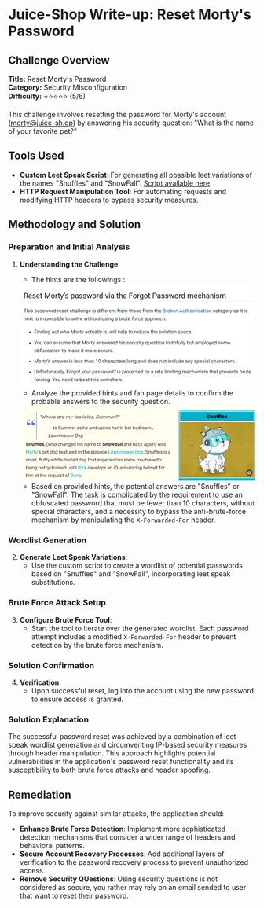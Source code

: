 # Juice-Shop Write-up: Reset Morty's Password

## Challenge Overview

**Title:** Reset Morty's Password\
**Category:** Security Misconfiguration\
**Difficulty:** ⭐⭐⭐⭐⭐ (5/6)

This challenge involves resetting the password for Morty's account (morty@juice-sh.op) by answering his security question: "What is the name of your favorite pet?" 

## Tools Used

- **Custom Leet Speak Script**: For generating all possible leet variations of the names "Snuffles" and "SnowFall". [Script available here](https://gist.github.com/philly-vanilly/70cd34a7686e4bb75b08d3caa1f6a820).
- **HTTP Request Manipulation Tool**: For automating requests and modifying HTTP headers to bypass security measures.

## Methodology and Solution

### Preparation and Initial Analysis

1. **Understanding the Challenge**:
   - The hints are the followings : 
   
   <img src="../assets/difficulty5/reset_morty_password_1.png" alt="hints for this challenge" width="700px">

   - Analyze the provided hints and fan page details to confirm the probable answers to the security question.
   
    <img src="../assets/difficulty5/reset_morty_password_2.png" alt="fanpage" width="700px">

   - Based on provided hints, the potential answers are "Snuffles" or "SnowFall". The task is complicated by the requirement to use an obfuscated password that must be fewer than 10 characters, without special characters, and a necessity to bypass the anti-brute-force mechanism by manipulating the `X-Forwarded-For` header.

### Wordlist Generation

2. **Generate Leet Speak Variations**:
   - Use the custom script to create a wordlist of potential passwords based on "Snuffles" and "SnowFall", incorporating leet speak substitutions.

### Brute Force Attack Setup

3. **Configure Brute Force Tool**:
   - Start the tool to iterate over the generated wordlist. Each password attempt includes a modified `X-Forwarded-For` header to prevent detection by the brute force mechanism.

### Solution Confirmation

4. **Verification**:
   - Upon successful reset, log into the account using the new password to ensure access is granted.

### Solution Explanation

The successful password reset was achieved by a combination of leet speak wordlist generation and circumventing IP-based security measures through header manipulation. This approach highlights potential vulnerabilities in the application's password reset functionality and its susceptibility to both brute force attacks and header spoofing.

## Remediation

To improve security against similar attacks, the application should:

- **Enhance Brute Force Detection**: Implement more sophisticated detection mechanisms that consider a wider range of headers and behavioral patterns.
- **Secure Account Recovery Processes**: Add additional layers of verification to the password recovery process to prevent unauthorized access.
- **Remove Security QUestions**: Using security questions is not considered as secure, you rather may rely on an email sended to user that want to reset their password.